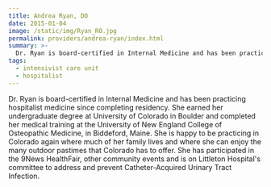 ```yaml
---
title: Andrea Ryan, DO
date: 2015-01-04
image: /static/img/Ryan_RO.jpg
permalink: providers/andrea-ryan/index.html
summary: >-
  Dr. Ryan is board-certified in Internal Medicine and has been practicing hospitalist medicine since completing residency.
tags:
  - intensivist care unit
  - hospitalist
---
```

Dr. Ryan is board-certified in Internal Medicine and has been practicing hospitalist medicine since completing residency. She earned her undergraduate degree at University of Colorado in Boulder and completed her medical training at the University of New England College of Osteopathic Medicine, in Biddeford, Maine. She is happy to be practicing in Colorado again where much of her family lives and where she can enjoy the many outdoor pastimes that Colorado has to offer. She has participated in the 9News HealthFair, other community events and is on Littleton Hospital's committee to address and prevent Catheter-Acquired Urinary Tract Infection.